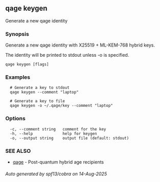 ## qage keygen

Generate a new qage identity

### Synopsis

Generate a new qage identity with X25519 + ML-KEM-768 hybrid keys.

The identity will be printed to stdout unless -o is specified.

```
qage keygen [flags]
```

### Examples

```
  # Generate a key to stdout
  qage keygen --comment "laptop"

  # Generate a key to file
  qage keygen -o ~/.qage/key --comment "laptop"
```

### Options

```
  -c, --comment string   comment for the key
  -h, --help             help for keygen
  -o, --output string    output file (default: stdout)
```

### SEE ALSO

* [qage](qage.md)	 - Post-quantum hybrid age recipients

###### Auto generated by spf13/cobra on 14-Aug-2025
